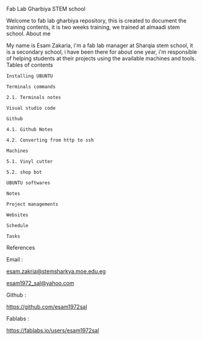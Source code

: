 Fab Lab Gharbiya STEM school

Welcome to fab lab gharbiya repository, this is created to document the training contents, it is two weeks training, we trained at almaadi stem school.
About me

My name is Esam Zakaria, i'm a fab lab manager at Sharqia stem school, it is a secondary school, i have been there for about one year, i'm responsible of helping students at their projects using the available machines and tools.
Tables of contents

    Installing UBUNTU

    Terminals commands

    2.1. Terminals notes

    Visual studio code

    Github

    4.1. Github Notes

    4.2. Converting from http to ssh

    Machines

    5.1. Vinyl cutter

    5.2. shop bot

    UBUNTU softwares

    Notes

    Project managements

    Websites

    Schedule

    Tasks

References

Email :

esam.zakria@stemsharkya.moe.edu.eg

esam1972_sal@yahoo.com

Github :

https://github.com/esam1972sal

Fablabs :

https://fablabs.io/users/esam1972sal
